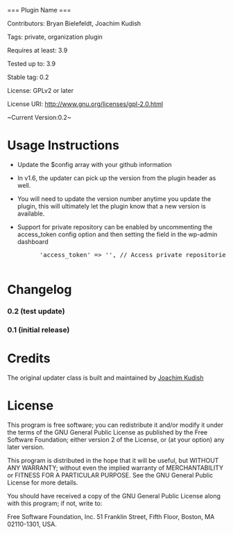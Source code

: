 === Plugin Name ===

Contributors: Bryan Bielefeldt, Joachim Kudish

Tags: private, organization plugin

Requires at least: 3.9

Tested up to: 3.9

Stable tag: 0.2

License: GPLv2 or later

License URI: http://www.gnu.org/licenses/gpl-2.0.html

~Current Version:0.2~

Usage Instructions
===========

* Update the $config array with your github information

* In v1.6, the updater can pick up the version from the plugin header as well.

* You will need to update the version number anytime you update the plugin, this will ultimately let the plugin know that a new version is available.

* Support for private repository can be enabled by uncommenting the access_token config option and then setting the field in the wp-admin dashboard
	<pre>
		'access_token' => '', // Access private repositories by authorizing under Appearance > Github Updates when this 
	</pre>

Changelog
===========

### 0.2 (test update)

### 0.1 (initial release)

Credits
===========

The original updater class is built and maintained by [Joachim Kudish](http://jkudish.com "Joachim Kudish")

License
===========

This program is free software; you can redistribute it and/or modify it under the terms of the GNU General Public License as published by the Free Software Foundation; either version 2 of the License, or (at your option) any later version.

This program is distributed in the hope that it will be useful, but WITHOUT ANY WARRANTY; without even the implied warranty of MERCHANTABILITY or FITNESS FOR A PARTICULAR PURPOSE.  See the GNU General Public License for more details.

You should have received a copy of the GNU General Public License along with this program; if not, write to:

Free Software Foundation, Inc.
51 Franklin Street, Fifth Floor,
Boston, MA
02110-1301, USA.
